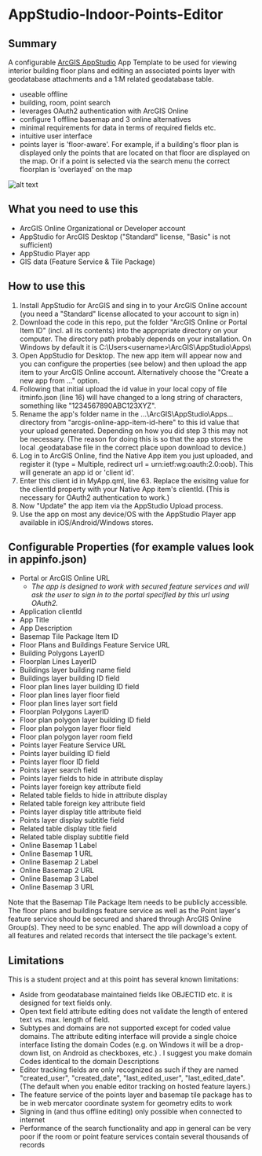 # AppStudio-Indoor-Points-Editor
## Summary
A configurable [ArcGIS AppStudio](https://appstudio.arcgis.com/) App Template to be used for viewing interior building floor plans and editing an associated points layer with geodatabase attachments and a 1:M related geodatabase table.
+ useable offline
+ building, room, point search
+ leverages OAuth2 authentication with ArcGIS Online
+ configure 1 offline basemap and 3 online alternatives 
+ minimal requirements for data in terms of required fields etc.
+ intuitive user interface
+ points layer is 'floor-aware'. For example, if a building's floor plan is displayed only the points that are located on that floor are displayed on the map. Or if a point is selected via the search menu the correct floorplan is 'overlayed' on the map

![alt text](https://cloud.githubusercontent.com/assets/7443922/14873952/23037e8c-0cc1-11e6-86f9-657286a297b9.PNG "Screen shots of AppStudio-Indoor-Points-Editor on Google Nexus5")


## What you need to use this
+ ArcGIS Online Organizational or Developer account
+ AppStudio for ArcGIS Desktop ("Standard" license, "Basic" is not sufficient) 
+ AppStudio Player app
+ GIS data (Feature Service & Tile Package)

## How to use this
1. Install AppStudio for ArcGIS and sing in to your ArcGIS Online account (you need a "Standard" license allocated to your account to sign in)
2. Download the code in this repo, put the folder "ArcGIS Online or Portal Item ID" (incl. all its contents) into the appropriate directory on your computer. The directory path probably depends on your installation. On Windows by default it is C:\Users\<username>\ArcGIS\AppStudio\Apps\
3. Open AppStudio for Desktop. The new app item will appear now and you can configure the properties (see below) and then upload the app item to your ArcGIS Online account. Alternatively choose the "Create a new app from ..." option.
4. Following that initial upload the id value in your local copy of file itminfo.json (line 16) will have changed to a long string of characters, something like "1234567890ABC123XYZ".
5. Rename the app's folder name in the ...\ArcGIS\AppStudio\Apps\... directory from "arcgis-online-app-item-id-here" to this id value that your upload generated. Depending on how you did step 3 this may not be necessary. (The reason for doing this is so that the app stores the local .geodatabase file in the correct place upon download to device.)
7. Log in to ArcGIS Online, find the Native App item you just uploaded, and register it (type = Multiple, redirect url = urn:ietf:wg:oauth:2.0:oob). This will generate an app id or 'client id'.
8. Enter this client id in MyApp.qml, line 63. Replace the exisitng value for the clientId property with your Native App item's clientId. (This is necessary for OAuth2 authentication to work.)
6. Now "Update" the app item via the AppStudio Upload process. 
9. Use the app on most any device/OS with the AppStudio Player app available in iOS/Android/Windows stores.

## Configurable Properties (for example values look in appinfo.json)
+ Portal or ArcGIS Online URL
  + *The app is designed to work with secured feature services and will ask the user to sign in to the portal specified by this url using OAuth2.*
+ Application clientId
+ App Title
+ App Description
+ Basemap Tile Package Item ID
+ Floor Plans and Buildings Feature Service URL
+ Building Polygons LayerID
+ Floorplan Lines LayerID
+ Buildings layer building name field
+ Buildings layer building ID field
+ Floor plan lines layer building ID field
+ Floor plan lines layer floor field
+ Floor plan lines layer sort field
+ Floorplan Polygons LayerID
+ Floor plan polygon layer building ID field
+ Floor plan polygon layer floor field
+ Floor plan polygon layer room field
+ Points layer Feature Service URL
+ Points layer building ID field
+ Points layer floor ID field
+ Points layer search field
+ Points layer fields to hide in attribute display
+ Points layer foreign key attribute field
+ Related table fields to hide in attribute display
+ Related table foreign key attribute field
+ Points layer display title attribute field
+ Points layer display subtitle field
+ Related table display title field
+ Related table display subtitle field
+ Online Basemap 1 Label
+ Online Basemap 1 URL
+ Online Basemap 2 Label
+ Online Basemap 2 URL
+ Online Basemap 3 Label
+ Online Basemap 3 URL

Note that the Basemap Tile Package Item needs to be publicly accessible. The floor plans and buildings feature service as well as the Point layer's feature service should be secured and shared through ArcGIS Online Group(s). They need to be sync enabled. The app will download a copy of all features and related records that intersect the tile package's extent.


## Limitations
This is a student project and at this point has several known limitations:
+ Aside from geodatabase maintained fields like OBJECTID etc. it is designed for text fields only.
+ Open text field attribute editing does not validate the length of entered text vs. max. length of field.
+ Subtypes and domains are not supported except for coded value domains. The attribute editing interface will provide a single choice interface listing the domain Codes (e.g. on Windows it will be a drop-down list, on Android as checkboxes, etc.) . I suggest you make domain Codes identical to the domain Descriptions
+ Editor tracking fields are only recognized as such if they are named "created_user", "created_date", "last_edited_user", "last_edited_date". (The default when you enable editor tracking on hosted feature layers.)
+ The feature service of the points layer and basemap tile package has to be in web mercator coordinate system for geometry edits to work
+ Signing in (and thus offline editing) only possible when connected to internet
+ Performance of the search functionality and app in general can be very poor if the room or point feature services contain several thousands of records
